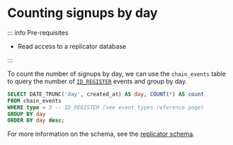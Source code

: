 # Counting signups by day

::: info Pre-requisites

- Read access to a replicator database

:::

To count the number of signups by day, we can use the `chain_events` table to query the number
of [`ID_REGISTER`](/reference/hubble/datatypes/events.html#onchaineventtype) events
and group by day.

```sql
SELECT DATE_TRUNC('day', created_at) AS day, COUNT(*) AS count
FROM chain_events
WHERE type = 3 -- ID_REGISTER (see event types reference page)
GROUP BY day
ORDER BY day desc;
```

For more information on the schema, see the [replicator schema](/reference/replicator/schema).
